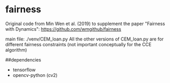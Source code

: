 # fairness
Original code from Min Wen et al. (2019) to supplement the paper "Fairness with Dynamics": https://github.com/wmgithub/fairness

main file: ./venv/CEM_loan.py
All the other versions of CEM_loan.py are for different fairness constraints (not important conceptually for the CCE algorithm)

##dependencies
* tensorflow
* opencv-python (cv2)
